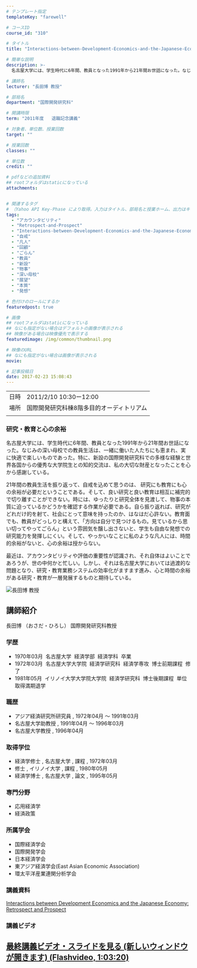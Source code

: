 ```yaml
---
# テンプレート指定
templateKey: "farewell"

# コースID
course_id: "310"

# タイトル
title: "Interactions-between-Development-Economics-and-the-Japanese-Economy-：-Retrospect-and-Prospect（開発経済学と日本経済をめぐって：回顧と展望）"

# 簡単な説明
description: >-
  名古屋大学には、学生時代に6年間、教員となった1991年から21年間お世話になった。なじみの深い母校での教員生活は、一緒に働いた人たちにも恵まれ、実に快適で楽しいものであった。特に、新設の国際開発研究科での多様な経験と世界各国からの優秀な大学院生との知的交流は、私の大切な財産となったことを心から感謝している。 21年間の教員生活を振り返って、自戒を込めて思うのは、 研究にも教育にも心の余裕 ....

# 講師名
lecturer: "長田博 教授"

# 部局名
department: "国際開発研究科"

# 開講時限
term: "2011年度	退職記念講義"

# 対象者、単位数、授業回数
target: ""

# 授業回数
classes: ""

# 単位数
credit: ""

# pdfなどの追加資料
## rootフォルダはstaticになっている
attachments:


# 関連するタグ
# （Yahoo API Key-Phase により取得。入力はタイトル、部局名と授業ホーム、出力はキーフレーズ（tags））
tags:
  - "アカウンタビリティ"
  - "Retrospect-and-Prospect"
  - "Interactions-between-Development-Economics-and-the-Japanese-Economy"
  - "自戒"
  - "凡人"
  - "回顧"
  - "ごらん"
  - "教員"
  - "新設"
  - "物事"
  - "深い母校"
  - "展望"
  - "本質"
  - "発想"

# 色付けのロールにするか
featuredpost: true

# 画像
## rootフォルダはstaticになっている
## なにも指定がない場合はデフォルトの画像が表示される
## 映像がある場合は映像優先で表示する
featuredimage: /img/common/thumbnail.png

# 映像のURL
## なにも指定がない場合は画像が表示される
movie: 

# 記事投稿日
date: 2017-02-23 15:08:43
---
```


|   |   |
|---|---|
| 日時 | 2011/2/10  10:30ー12:00 |
| 場所 | 国際開発研究科棟8階多目的オーディトリアム |
|   |   |


### 研究・教育と心の余裕

名古屋大学には、学生時代に6年間、教員となった1991年から21年間お世話になった。なじみの深い母校での教員生活は、一緒に働いた人たちにも恵まれ、実に快適で楽しいものであった。特に、新設の国際開発研究科での多様な経験と世界各国からの優秀な大学院生との知的交流は、私の大切な財産となったことを心から感謝している。

21年間の教員生活を振り返って、自戒を込めて思うのは、 研究にも教育にも心の余裕が必要だということである。そして、良い研究と良い教育は相互に補完的で切り離すことができない。時には、ゆったりと研究全体を見渡して、物事の本質に迫っているかどうかを確認する作業が必要である。自ら振り返れば、研究がどれだけ的を射て、社会にとって意味を持ったのか、はなはだ心許ない。教育面でも、教員がどっしりと構えて、「方向は自分で見つけるもの。見ているから思い切ってやってごらん」という雰囲気を醸し出さないと、学生も自由な発想での研究能力を発揮しにくい。そして、やっかいなことに私のような凡人には、時間的余裕がないと、心の余裕は授からない。

最近は、アカウンタビリティや評価の重要性が認識され、それ自体はよいことであろうが、世の中何かと忙しい。しかし、それは名古屋大学においては過渡的な問題となり、研究・教育業務システムの効率化がますます進み、心と時間の余裕がある研究・教育が一層発展するものと期待している。


![長田博 教授](https://ocw.nagoya-u.jp/files/310/s_osada.png) 

## 講師紹介

長田博 （おさだ・ひろし） 国際開発研究科教授

### 学歴

* 1970年03月  名古屋大学  経済学部  経済学科  卒業
* 1972年03月  名古屋大学大学院  経済学研究科  経済学専攻  博士前期課程  修了
* 1981年05月  イリノイ大学大学院大学院  経済学研究科  博士後期課程  単位取得満期退学

### 職歴

* アジア経済研究所研究員 , 1972年04月 〜 1991年03月
* 名古屋大学助教授 , 1991年04月 〜 1996年03月
* 名古屋大学教授 , 1996年04月

### 取得学位

* 経済学修士 , 名古屋大学 , 課程 , 1972年03月
* 修士 , イリノイ大学 , 課程 , 1980年05月
* 経済学博士 , 名古屋大学 , 論文 , 1995年05月

### 専門分野

* 応用経済学
* 経済政策

### 所属学会

* 国際経済学会
* 国際開発学会
* 日本経済学会
* 東アジア経済学会(East Asian Economic Association)
* 環太平洋産業連関分析学会


### 講義資料

[ Interactions between Development Economics and the Japanese Economy: Retrospect and Prospect ](https://ocw.nagoya-u.jp/files/310/osada_lastlecture.pdf) 

### 講義ビデオ


<a href="http://ocw.nagoya-u.jp/resource/2011_lastlecture_osada/" target="blank"> 最終講義ビデオ・スライドを見る (新しいウィンドウが開きます) (Flashvideo, 1:03:20)</a>
-----